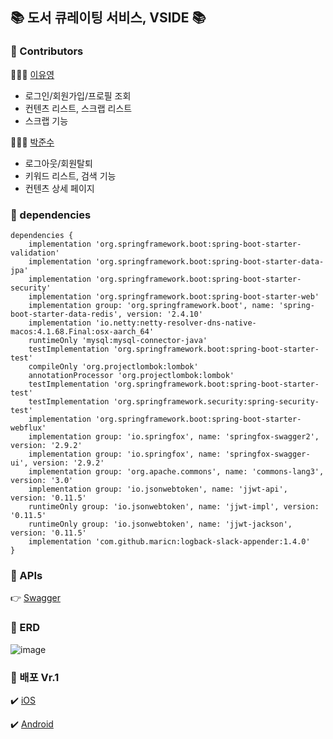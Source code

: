 ## 📚 도서 큐레이팅 서비스, VSIDE 📚

### 📍 Contributors

👩🏻‍💻 [이유영](https://github.com/dldbdud314)

  - 로그인/회원가입/프로필 조회
  - 컨텐츠 리스트, 스크랩 리스트
  - 스크랩 기능

🧑🏻‍💻 [박준수](https://github.com/JJONSOO)
  
  - 로그아웃/회원탈퇴
  - 키워드 리스트, 검색 기능
  - 컨텐츠 상세 페이지
  
### 📍 dependencies

```
dependencies {
	implementation 'org.springframework.boot:spring-boot-starter-validation'
	implementation 'org.springframework.boot:spring-boot-starter-data-jpa'
	implementation 'org.springframework.boot:spring-boot-starter-security'
	implementation 'org.springframework.boot:spring-boot-starter-web'
	implementation group: 'org.springframework.boot', name: 'spring-boot-starter-data-redis', version: '2.4.10'
	implementation 'io.netty:netty-resolver-dns-native-macos:4.1.68.Final:osx-aarch_64'
	runtimeOnly 'mysql:mysql-connector-java'
	testImplementation 'org.springframework.boot:spring-boot-starter-test'
	compileOnly 'org.projectlombok:lombok'
	annotationProcessor 'org.projectlombok:lombok'
	testImplementation 'org.springframework.boot:spring-boot-starter-test'
	testImplementation 'org.springframework.security:spring-security-test'
	implementation 'org.springframework.boot:spring-boot-starter-webflux'
	implementation group: 'io.springfox', name: 'springfox-swagger2', version: '2.9.2'
	implementation group: 'io.springfox', name: 'springfox-swagger-ui', version: '2.9.2'
	implementation group: 'org.apache.commons', name: 'commons-lang3', version: '3.0'
	implementation group: 'io.jsonwebtoken', name: 'jjwt-api', version: '0.11.5'
	runtimeOnly group: 'io.jsonwebtoken', name: 'jjwt-impl', version: '0.11.5'
	runtimeOnly group: 'io.jsonwebtoken', name: 'jjwt-jackson', version: '0.11.5'
	implementation 'com.github.maricn:logback-slack-appender:1.4.0'
}
```

### 📍 APIs

👉 [Swagger](http://43.200.221.188:8080/swagger-ui.html#/)

### 📍 ERD

![image](https://user-images.githubusercontent.com/57944099/234151789-28ebeadf-5995-43f5-83f0-75bb00f7acd3.png)

### 📍 배포 Vr.1

✔️ [iOS](https://apps.apple.com/kr/app/vside/id1672915122)

✔️ [Android](https://play.google.com/store/apps/details?id=com.vside.app)
